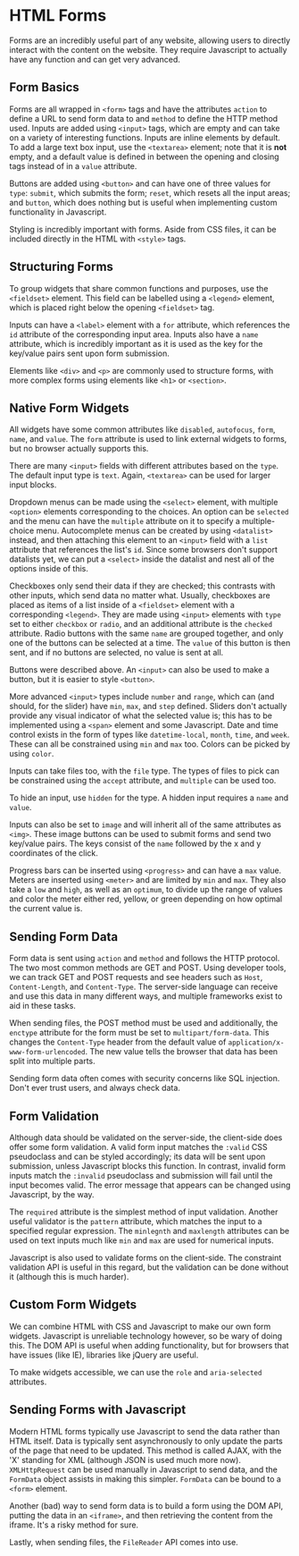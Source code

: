 # HTML Forms
Forms are an incredibly useful part of any website, allowing users to directly interact with the content on the website. They require Javascript to actually have any function and can get very advanced.

## Form Basics
Forms are all wrapped in `<form>` tags and have the attributes `action` to define a URL to send form data to and `method` to define the HTTP method used. Inputs are added using `<input>` tags, which are empty and can take on a variety of interesting functions. Inputs are inline elements by default. To add a large text box input, use the `<textarea>` element; note that it is **not** empty, and a default value is defined in between the opening and closing tags instead of in a `value` attribute.

Buttons are added using `<button>` and can have one of three values for `type`: `submit`, which submits the form; `reset`, which resets all the input areas; and `button`, which does nothing but is useful when implementing custom functionality in Javascript.

Styling is incredibly important with forms. Aside from CSS files, it can be included directly in the HTML with `<style>` tags.

## Structuring Forms
To group widgets that share common functions and purposes, use the `<fieldset>` element. This field can be labelled using a `<legend>` element, which is placed right below the opening `<fieldset>` tag.

Inputs can have a `<label>` element with a `for` attribute, which references the `id` attribute of the corresponding input area. Inputs also have a `name` attribute, which is incredibly important as it is used as the key for the key/value pairs sent upon form submission.

Elements like `<div>` and `<p>` are commonly used to structure forms, with more complex forms using elements like `<h1>` or `<section>`.

## Native Form Widgets
All widgets have some common attributes like `disabled`, `autofocus`, `form`, `name`, and `value`. The `form` attribute is used to link external widgets to forms, but no browser actually supports this.

There are many `<input>` fields with different attributes based on the `type`. The default input type is `text`. Again, `<textarea>` can be used for larger input blocks.

Dropdown menus can be made using the `<select>` element, with multiple `<option>` elements corresponding to the choices. An option can be `selected` and the menu can have the `multiple` attribute on it to specify a multiple-choice menu. Autocomplete menus can be created by using `<datalist>` instead, and then attaching this element to an `<input>` field with a `list` attribute that references the list's `id`. Since some browsers don't support datalists yet, we can put a `<select>` inside the datalist and nest all of the options inside of this.

Checkboxes only send their data if they are checked; this contrasts with other inputs, which send data no matter what. Usually, checkboxes are placed as items of a list inside of a `<fieldset>` element with a corresponding `<legend>`. They are made using `<input>` elements with `type` set to either `checkbox` or `radio`, and an additional attribute is the `checked` attribute. Radio buttons with the same `name` are grouped together, and only one of the buttons can be selected at a time. The `value` of this button is then sent, and if no buttons are selected, no value is sent at all.

Buttons were described above. An `<input>` can also be used to make a button, but it is easier to style `<button>`.

More advanced `<input>` types include `number` and `range`, which can (and should, for the slider) have `min`, `max`, and `step` defined. Sliders don't actually provide any visual indicator of what the selected value is; this has to be implemented using a `<span>` element and some Javascript. Date and time control exists in the form of types like `datetime-local`, `month`, `time`, and `week`. These can all be constrained using `min` and `max` too. Colors can be picked by using `color`.

Inputs can take files too, with the `file` type. The types of files to pick can be constrained using the `accept` attribute, and `multiple` can be used too.

To hide an input, use `hidden` for the type. A hidden input requires a `name` and `value`.

Inputs can also be set to `image` and will inherit all of the same attributes as `<img>`. These image buttons can be used to submit forms and send two key/value pairs. The keys consist of the `name` followed by the x and y coordinates of the click.

Progress bars can be inserted using `<progress>` and can have a `max` value. Meters are inserted using `<meter>` and are limited by `min` and `max`. They also take a `low` and `high`, as well as an `optimum`, to divide up the range of values and color the meter either red, yellow, or green depending on how optimal the current value is.

## Sending Form Data
Form data is sent using `action` and `method` and follows the HTTP protocol. The two most common methods are GET and POST. Using developer tools, we can track GET and POST requests and see headers such as `Host`, `Content-Length`, and `Content-Type`. The server-side language can receive and use this data in many different ways, and multiple frameworks exist to aid in these tasks.

When sending files, the POST method must be used and additionally, the `enctype` attribute for the form must be set to `multipart/form-data`. This changes the `Content-Type` header from the default value of `application/x-www-form-urlencoded`. The new value tells the browser that data has been split into multiple parts.

Sending form data often comes with security concerns like SQL injection. Don't ever trust users, and always check data.

## Form Validation
Although data should be validated on the server-side, the client-side does offer some form validation. A valid form input matches the `:valid` CSS pseudoclass and can be styled accordingly; its data will be sent upon submission, unless Javascript blocks this function. In contrast, invalid form inputs match the `:invalid` pseudoclass and submission will fail until the input becomes valid. The error message that appears can be changed using Javascript, by the way.

The `required` attribute is the simplest method of input validation. Another useful validator is the `pattern` attribute, which matches the input to a specified regular expression. The `minlegnth` and `maxlength` attributes can be used on text inputs much like `min` and `max` are used for numerical inputs.

Javascript is also used to validate forms on the client-side. The constraint validation API is useful in this regard, but the validation can be done without it (although this is much harder).

## Custom Form Widgets
We can combine HTML with CSS and Javascript to make our own form widgets. Javascript is unreliable technology however, so be wary of doing this. The DOM API is useful when adding functionality, but for browsers that have issues (like IE), libraries like jQuery are useful.

To make widgets accessible, we can use the `role` and `aria-selected` attributes.

## Sending Forms with Javascript
Modern HTML forms typically use Javascript to send the data rather than HTML itself. Data is typically sent asynchronously to only update the parts of the page that need to be updated. This method is called AJAX, with the 'X' standing for XML (although JSON is used much more now). `XMLHttpRequest` can be used manually in Javascript to send data, and the `FormData` object assists in making this simpler. `FormData` can be bound to a `<form>` element.

Another (bad) way to send form data is to build a form using the DOM API, putting the data in an `<iframe>`, and then retrieving the content from the iframe. It's a risky method for sure.

Lastly, when sending files, the `FileReader` API comes into use.